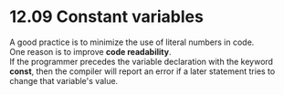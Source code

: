 # 12.09 Constant variables

A good practice is to minimize the use of literal numbers in code.   
One reason is to improve **code readability**.   
If the programmer precedes the variable declaration with the keyword **const**, then the compiler will report an error if a later statement tries to change that variable's value.
